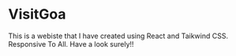 # VisitGoa
This is a webiste that I have created using React and Taikwind CSS. Responsive To All. Have a look surely!!

